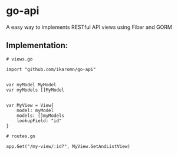 # go-api
A easy way to implements RESTful API views using Fiber and GORM

## Implementation:
```
# views.go

import "github.com/ikaromn/go-api"


var myModel MyModel
var myModels []MyModel


var MyView = View{
    model: myModel
    models: []myModels
    lookupField: "id"
}

```

```
# routes.go

app.Get("/my-view/:id?", MyView.GetAndListView)

```
